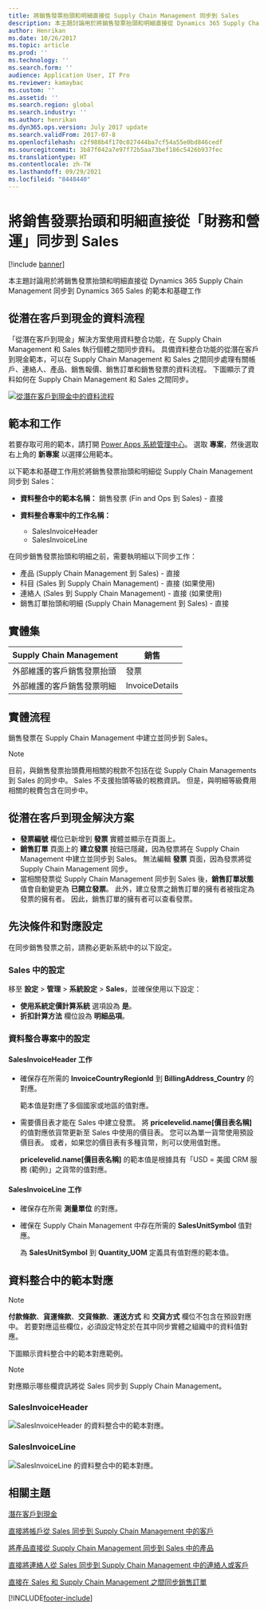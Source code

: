 ```yaml
---
title: 將銷售發票抬頭和明細直接從 Supply Chain Management 同步到 Sales
description: 本主題討論用於將銷售發票抬頭和明細直接從 Dynamics 365 Supply Chain Management 同步到 Dynamics 365 Sales 的範本和基礎工作
author: Henrikan
ms.date: 10/26/2017
ms.topic: article
ms.prod: ''
ms.technology: ''
ms.search.form: ''
audience: Application User, IT Pro
ms.reviewer: kamaybac
ms.custom: ''
ms.assetid: ''
ms.search.region: global
ms.search.industry: ''
ms.author: henrikan
ms.dyn365.ops.version: July 2017 update
ms.search.validFrom: 2017-07-8
ms.openlocfilehash: c2f988b4f170c027444ba7cf54a55e0bd846cedf
ms.sourcegitcommit: 3b87f042a7e97f72b5aa73bef186c5426b937fec
ms.translationtype: HT
ms.contentlocale: zh-TW
ms.lasthandoff: 09/29/2021
ms.locfileid: "8448440"
---
```

# <a name="synchronize-sales-invoice-headers-and-lines-directly-from-finance-and-operations-to-sales"></a>將銷售發票抬頭和明細直接從「財務和營運」同步到 Sales

[!include [banner](../includes/banner.md)]

本主題討論用於將銷售發票抬頭和明細直接從 Dynamics 365 Supply Chain Management 同步到 Dynamics 365 Sales 的範本和基礎工作

## <a name="data-flow-in-prospect-to-cash"></a>從潛在客戶到現金的資料流程

「從潛在客戶到現金」解決方案使用資料整合功能，在 Supply Chain Management 和 Sales 執行個體之間同步資料。 具備資料整合功能的從潛在客戶到現金範本，可以在 Supply Chain Management 和 Sales 之間同步處理有關帳戶、連絡人、產品、銷售報價、銷售訂單和銷售發票的資料流程。 下圖顯示了資料如何在 Supply Chain Management 和 Sales 之間同步。

[![從潛在客戶到現金中的資料流程](./media/prospect-to-cash-data-flow.png)](./media/prospect-to-cash-data-flow.png)

## <a name="templates-and-tasks"></a>範本和工作

若要存取可用的範本，請打開 [Power Apps 系統管理中心](https://preview.admin.powerapps.com/dataintegration)。 選取 **專案**，然後選取右上角的 **新專案** 以選擇公用範本。

以下範本和基礎工作用於將銷售發票抬頭和明細從 Supply Chain Management 同步到 Sales：

- **資料整合中的範本名稱：** 銷售發票 (Fin and Ops 到 Sales) - 直接
- **資料整合專案中的工作名稱：**

    - SalesInvoiceHeader
    - SalesInvoiceLine

在同步銷售發票抬頭和明細之前，需要執明細以下同步工作：

- 產品 (Supply Chain Management 到 Sales) - 直接
- 科目 (Sales 到 Supply Chain Management) - 直接 (如果使用)
- 連絡人 (Sales 到 Supply Chain Management) - 直接 (如果使用)
- 銷售訂單抬頭和明細 (Supply Chain Management 到 Sales) - 直接

## <a name="entity-set"></a>實體集

| Supply Chain Management                              | 銷售          |
|------------------------------------------------------|----------------|
| 外部維護的客戶銷售發票抬頭 | 發票       |
| 外部維護的客戶銷售發票明細   | InvoiceDetails |

## <a name="entity-flow"></a>實體流程

銷售發票在 Supply Chain Management 中建立並同步到 Sales。

> [!NOTE]
> 目前，與銷售發票抬頭費用相關的稅款不包括在從 Supply Chain Managements 到 Sales 的同步中。 Sales 不支援抬頭等級的稅務資訊。 但是，與明細等級費用相關的稅費包含在同步中。

## <a name="prospect-to-cash-solution-for-sales"></a>從潛在客戶到現金解決方案

- **發票編號** 欄位已新增到 **發票** 實體並顯示在頁面上。
- **銷售訂單** 頁面上的 **建立發票** 按鈕已隱藏，因為發票將在 Supply Chain Management 中建立並同步到 Sales。 無法編輯 **發票** 頁面，因為發票將從 Supply Chain Management 同步。
- 當相關發票從 Supply Chain Management 同步到 Sales 後，**銷售訂單狀態** 值會自動變更為 **已開立發票**。 此外，建立發票之銷售訂單的擁有者被指定為發票的擁有者。 因此，銷售訂單的擁有者可以查看發票。

## <a name="preconditions-and-mapping-setup"></a>先決條件和對應設定

在同步銷售發票之前，請務必更新系統中的以下設定。

### <a name="setup-in-sales"></a>Sales 中的設定

移至 **設定** > **管理** > **系統設定** > **Sales**，並確保使用以下設定：

- **使用系統定價計算系統** 選項設為 **是**。
- **折扣計算方法** 欄位設為 **明細品項**。

### <a name="setup-in-the-data-integration-project"></a>資料整合專案中的設定

#### <a name="salesinvoiceheader-task"></a>SalesInvoiceHeader 工作

- 確保存在所需的 **InvoiceCountryRegionId** 到 **BillingAddress\_Country** 的對應。

    範本值是對應了多個國家或地區的值對應。

- 需要價目表才能在 Sales 中建立發票。 將 **pricelevelid.name\[價目表名稱\]** 的值對應依貨幣更新至 Sales 中使用的價目表。 您可以為單一貨幣使用預設價目表。 或者，如果您的價目表有多種貨幣，則可以使用值對應。

    **pricelevelid.name\[價目表名稱\]** 的範本值是根據具有「USD = 美國 CRM 服務 (範例)」之貨幣的值對應。  
    
#### <a name="salesinvoiceline-task"></a>SalesInvoiceLine 工作

- 確保存在所需 **測量單位** 的對應。
- 確保在 Supply Chain Management 中存在所需的 **SalesUnitSymbol** 值對應。

    為  **SalesUnitSymbol** 到 **Quantity\_UOM** 定義具有值對應的範本值。

## <a name="template-mapping-in-data-integration"></a>資料整合中的範本對應

> [!NOTE]
> **付款條款**、**貨運條款**、**交貨條款**、**運送方式** 和 **交貨方式** 欄位不包含在預設對應中。 若要對應這些欄位，必須設定特定於在其中同步實體之組織中的資料值對應。

下圖顯示資料整合中的範本對應範例。 

> [!NOTE]
> 對應顯示哪些欄資訊將從 Sales 同步到 Supply Chain Management。

### <a name="salesinvoiceheader"></a>SalesInvoiceHeader

![SalesInvoiceHeader 的資料整合中的範本對應。](./media/sales-invoice-direct-template-mapping-data-integrator-1.png)

### <a name="salesinvoiceline"></a>SalesInvoiceLine

![SalesInvoiceLine 的資料整合中的範本對應。](./media/sales-invoice-direct-template-mapping-data-integrator-2.png)



## <a name="related-topics"></a>相關主題

[潛在客戶到現金](prospect-to-cash.md)

[直接將帳戶從 Sales 同步到 Supply Chain Management 中的客戶](accounts-template-mapping-direct.md)

[將產品直接從 Supply Chain Management 同步到 Sales 中的產品](products-template-mapping-direct.md)

[直接將連絡人從 Sales 同步到 Supply Chain Management 中的連絡人或客戶](contacts-template-mapping-direct.md)

[直接在 Sales 和 Supply Chain Management 之間同步銷售訂單](sales-order-template-mapping-direct-two-ways.md)


[!INCLUDE[footer-include](../../includes/footer-banner.md)]